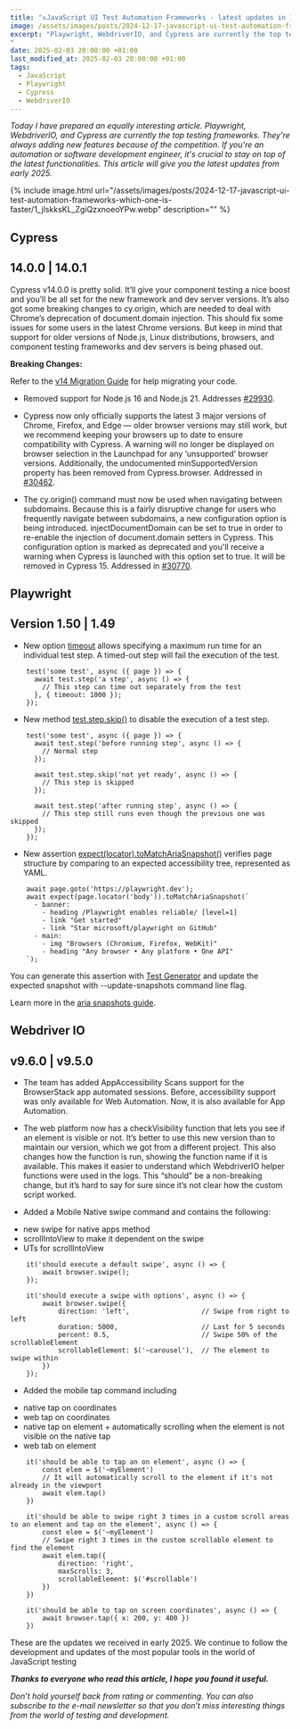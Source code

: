 ```yaml
---
title: "🔝JavaScript UI Test Automation Frameworks - latest updates in 2025"
image: /assets/images/posts/2024-12-17-javascript-ui-test-automation-frameworks-which-one-is-faster/1_jlskksKL_ZgiQzxnoeoYPw.webp
excerpt: "Playwright, WebdriverIO, and Cypress are currently the top testing frameworks. They're always adding new features because of the competition. If you're an automation or software development engineer, it's crucial to stay on top of the latest functionalities. This article will give you the latest updates from early 2025....
"
date: 2025-02-03 20:00:00 +01:00
last_modified_at: 2025-02-03 20:00:00 +01:00
tags:
  - JavaScript
  - Playwright
  - Cypress
  - WebdriverIO
---
```


_Today I have prepared an equally interesting article. Playwright, WebdriverIO, and Cypress are currently the top testing frameworks. They're always adding new features because of the competition. If you're an automation or software development engineer, it's crucial to stay on top of the latest functionalities. This article will give you the latest updates from early 2025._

{% include image.html url="/assets/images/posts/2024-12-17-javascript-ui-test-automation-frameworks-which-one-is-faster/1_jlskksKL_ZgiQzxnoeoYPw.webp" description="" %}

## Cypress

## 14.0.0 | 14.0.1

Cypress v14.0.0 is pretty solid. It’ll give your component testing a nice boost and you’ll be all set for the new framework and dev server versions. It’s also got some breaking changes to cy.origin, which are needed to deal with Chrome’s deprecation of document.domain injection. This should fix some issues for some users in the latest Chrome versions. But keep in mind that support for older versions of Node.js, Linux distributions, browsers, and component testing frameworks and dev servers is being phased out.

**Breaking Changes:**

Refer to the [v14 Migration Guide](https://docs.cypress.io/app/references/migration-guide#Migrating-to-Cypress-140) for help migrating your code.

- Removed support for Node.js 16 and Node.js 21. Addresses [#29930](https://github.com/cypress-io/cypress/issues/29930).

- Cypress now only officially supports the latest 3 major versions of Chrome, Firefox, and Edge — older browser versions may still work, but we recommend keeping your browsers up to date to ensure compatibility with Cypress. A warning will no longer be displayed on browser selection in the Launchpad for any ‘unsupported’ browser versions. Additionally, the undocumented minSupportedVersion property has been removed from Cypress.browser. Addressed in [#30462](https://github.com/cypress-io/cypress/pull/30462).

- The cy.origin() command must now be used when navigating between subdomains. Because this is a fairly disruptive change for users who frequently navigate between subdomains, a new configuration option is being introduced. injectDocumentDomain can be set to true in order to re-enable the injection of document.domain setters in Cypress. This configuration option is marked as deprecated and you'll receive a warning when Cypress is launched with this option set to true. It will be removed in Cypress 15. Addressed in [#30770](https://github.com/cypress-io/cypress/pull/30770).

## Playwright

## Version 1.50 | 1.49

- New option [timeout](https://playwright.dev/docs/api/class-test#test-step-option-timeout) allows specifying a maximum run time for an individual test step. A timed-out step will fail the execution of the test.

```
    test('some test', async ({ page }) => {
      await test.step('a step', async () => {
        // This step can time out separately from the test
      }, { timeout: 1000 });
    });
```

- New method [test.step.skip()](https://playwright.dev/docs/api/class-test#test-step-skip) to disable the execution of a test step.

```
    test('some test', async ({ page }) => {
      await test.step('before running step', async () => {
        // Normal step
      });

      await test.step.skip('not yet ready', async () => {
        // This step is skipped
      });

      await test.step('after running step', async () => {
        // This step still runs even though the previous one was skipped
      });
    });​
```

- New assertion [expect(locator).toMatchAriaSnapshot()](https://playwright.dev/docs/api/class-locatorassertions#locator-assertions-to-match-aria-snapshot) verifies page structure by comparing to an expected accessibility tree, represented as YAML.

```
    await page.goto('https://playwright.dev');
    await expect(page.locator('body')).toMatchAriaSnapshot(`
      - banner:
        - heading /Playwright enables reliable/ [level=1]
        - link "Get started"
        - link "Star microsoft/playwright on GitHub"
      - main:
        - img "Browsers (Chromium, Firefox, WebKit)"
        - heading "Any browser • Any platform • One API"
    `);
```

You can generate this assertion with [Test Generator](https://playwright.dev/docs/codegen) and update the expected snapshot with --update-snapshots command line flag.

Learn more in the [aria snapshots guide](https://playwright.dev/docs/aria-snapshots).

## Webdriver IO

## v9.6.0 | v9.5.0

- The team has added AppAccessibility Scans support for the BrowserStack app automated sessions. Before, accessibility support was only available for Web Automation. Now, it is also available for App Automation.

- The web platform now has a checkVisibility function that lets you see if an element is visible or not. It’s better to use this new version than to maintain our version, which we got from a different project. This also changes how the function is run, showing the function name if it is available. This makes it easier to understand which WebdriverIO helper functions were used in the logs. This “should” be a non-breaking change, but it’s hard to say for sure since it’s not clear how the custom script worked.

- Added a Mobile Native swipe command and contains the following:

* new swipe for native apps method
* scrollIntoView to make it dependent on the swipe
* UTs for scrollIntoView

```
    it('should execute a default swipe', async () => {
        await browser.swipe();
    });

    it('should execute a swipe with options', async () => {
        await browser.swipe({
            direction: 'left',                  // Swipe from right to left
            duration: 5000,                     // Last for 5 seconds
            percent: 0.5,                       // Swipe 50% of the scrollableElement
            scrollableElement: $('~carousel'),  // The element to swipe within
        })
    });
```

- Added the mobile tap command including

* native tap on coordinates
* web tap on coordinates
* native tap on element + automatically scrolling when the element is not visible on the native tap
* web tab on element

```
    it('should be able to tap an on element', async () => {
        const elem = $('~myElement')
        // It will automatically scroll to the element if it's not already in the viewport
        await elem.tap()
    })

    it('should be able to swipe right 3 times in a custom scroll areas to an element and tap on the element', async () => {
        const elem = $('~myElement')
        // Swipe right 3 times in the custom scrollable element to find the element
        await elem.tap({
            direction: 'right',
            maxScrolls: 3,
            scrollableElement: $('#scrollable')
        })
    })

    it('should be able to tap on screen coordinates', async () => {
        await browser.tap({ x: 200, y: 400 })
    })
```

These are the updates we received in early 2025. We continue to follow the development and updates of the most popular tools in the world of JavaScript testing

**_Thanks to everyone who read this article, I hope you found it useful._**

_Don’t hold yourself back from rating or commenting. You can also subscribe to the e-mail newsletter so that you don’t miss interesting things from the world of testing and development._
